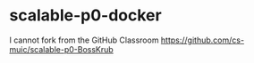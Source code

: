 # scalable-p0-docker

I cannot fork from the GitHub Classroom https://github.com/cs-muic/scalable-p0-BossKrub
